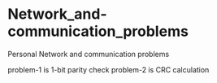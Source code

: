 # Network_and-communication_problems

Personal Network and communication problems

problem-1 is 1-bit parity check 
problem-2 is CRC calculation

